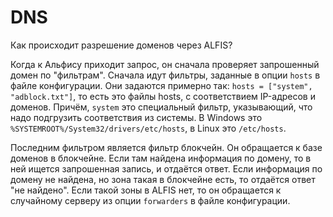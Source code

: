 # DNS
Как происходит разрешение доменов через ALFIS?

Когда к Альфису приходит запрос, он сначала проверяет запрошенный домен по "фильтрам".
Сначала идут фильтры, заданные в опции `hosts` в файле конфигурации.
Они задаются примерно так: `hosts = ["system", "adblock.txt"]`, то есть это файлы hosts, с соответствием IP-адресов и доменов.
Причём, `system` это специальный фильтр, указывающий, что надо подгрузить соответствия из системы.
В Windows это `%SYSTEMROOT%/System32/drivers/etc/hosts`, в Linux это `/etc/hosts`.

Последним фильтром является фильтр блокчейн. Он обращается к базе доменов в блокчейне.
Если там найдена информация по домену, то в ней ищется запрошенная запись, и отдаётся ответ.
Если информация по домену не найдена, но зона такая в блокчейне есть, то отдаётся ответ "не найдено".
Если такой зоны в ALFIS нет, то он обращается к случайному серверу из опции `forwarders` в файле конфигурации.